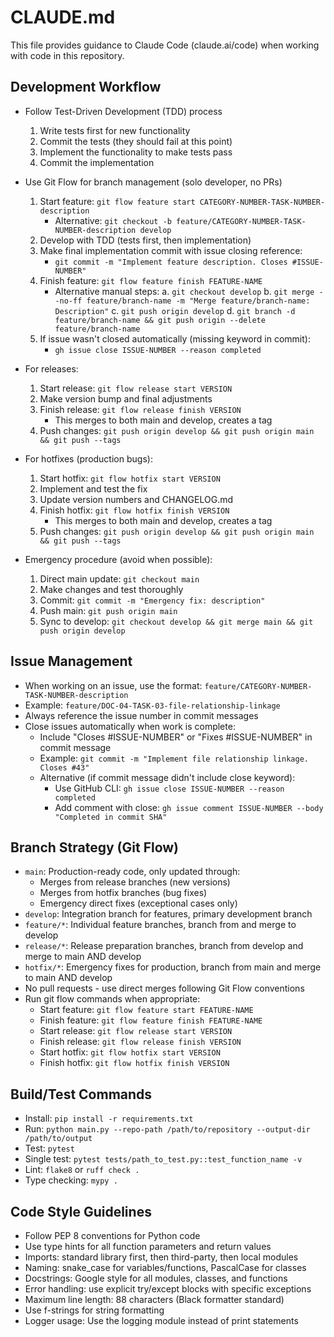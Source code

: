 # CLAUDE.md

This file provides guidance to Claude Code (claude.ai/code) when working with code in this repository.

## Development Workflow
- Follow Test-Driven Development (TDD) process
  1. Write tests first for new functionality
  2. Commit the tests (they should fail at this point)
  3. Implement the functionality to make tests pass
  4. Commit the implementation

- Use Git Flow for branch management (solo developer, no PRs)
  1. Start feature: `git flow feature start CATEGORY-NUMBER-TASK-NUMBER-description`
     - Alternative: `git checkout -b feature/CATEGORY-NUMBER-TASK-NUMBER-description develop`
  2. Develop with TDD (tests first, then implementation)
  3. Make final implementation commit with issue closing reference:
     - `git commit -m "Implement feature description. Closes #ISSUE-NUMBER"`
  4. Finish feature: `git flow feature finish FEATURE-NAME`
     - Alternative manual steps:
       a. `git checkout develop`
       b. `git merge --no-ff feature/branch-name -m "Merge feature/branch-name: Description"`
       c. `git push origin develop`
       d. `git branch -d feature/branch-name && git push origin --delete feature/branch-name`
  5. If issue wasn't closed automatically (missing keyword in commit):
     - `gh issue close ISSUE-NUMBER --reason completed`
  
- For releases:
  1. Start release: `git flow release start VERSION`
  2. Make version bump and final adjustments
  3. Finish release: `git flow release finish VERSION`
     - This merges to both main and develop, creates a tag
  4. Push changes: `git push origin develop && git push origin main && git push --tags`

- For hotfixes (production bugs):
  1. Start hotfix: `git flow hotfix start VERSION`
  2. Implement and test the fix
  3. Update version numbers and CHANGELOG.md
  4. Finish hotfix: `git flow hotfix finish VERSION`
     - This merges to both main and develop, creates a tag
  5. Push changes: `git push origin develop && git push origin main && git push --tags`

- Emergency procedure (avoid when possible):
  1. Direct main update: `git checkout main`
  2. Make changes and test thoroughly
  3. Commit: `git commit -m "Emergency fix: description"`
  4. Push main: `git push origin main`
  5. Sync to develop: `git checkout develop && git merge main && git push origin develop`

## Issue Management
- When working on an issue, use the format: `feature/CATEGORY-NUMBER-TASK-NUMBER-description`
- Example: `feature/DOC-04-TASK-03-file-relationship-linkage`
- Always reference the issue number in commit messages
- Close issues automatically when work is complete:
  - Include "Closes #ISSUE-NUMBER" or "Fixes #ISSUE-NUMBER" in commit message
  - Example: `git commit -m "Implement file relationship linkage. Closes #43"`
  - Alternative (if commit message didn't include close keyword):
    - Use GitHub CLI: `gh issue close ISSUE-NUMBER --reason completed`
    - Add comment with close: `gh issue comment ISSUE-NUMBER --body "Completed in commit SHA"`

## Branch Strategy (Git Flow)
- `main`: Production-ready code, only updated through:
  - Merges from release branches (new versions)
  - Merges from hotfix branches (bug fixes)
  - Emergency direct fixes (exceptional cases only)
- `develop`: Integration branch for features, primary development branch
- `feature/*`: Individual feature branches, branch from and merge to develop
- `release/*`: Release preparation branches, branch from develop and merge to main AND develop
- `hotfix/*`: Emergency fixes for production, branch from main and merge to main AND develop
- No pull requests - use direct merges following Git Flow conventions
- Run git flow commands when appropriate:
  - Start feature: `git flow feature start FEATURE-NAME`
  - Finish feature: `git flow feature finish FEATURE-NAME`
  - Start release: `git flow release start VERSION`
  - Finish release: `git flow release finish VERSION`
  - Start hotfix: `git flow hotfix start VERSION`
  - Finish hotfix: `git flow hotfix finish VERSION`

## Build/Test Commands
- Install: `pip install -r requirements.txt`
- Run: `python main.py --repo-path /path/to/repository --output-dir /path/to/output`
- Test: `pytest`
- Single test: `pytest tests/path_to_test.py::test_function_name -v`
- Lint: `flake8` or `ruff check .`
- Type checking: `mypy .`

## Code Style Guidelines
- Follow PEP 8 conventions for Python code
- Use type hints for all function parameters and return values
- Imports: standard library first, then third-party, then local modules
- Naming: snake_case for variables/functions, PascalCase for classes
- Docstrings: Google style for all modules, classes, and functions
- Error handling: use explicit try/except blocks with specific exceptions
- Maximum line length: 88 characters (Black formatter standard)
- Use f-strings for string formatting
- Logger usage: Use the logging module instead of print statements